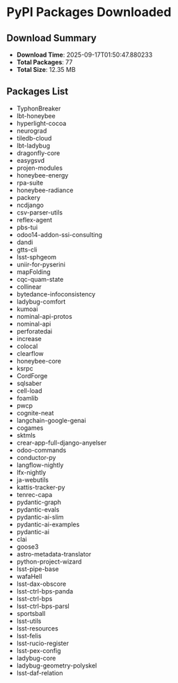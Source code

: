 # PyPI Packages Downloaded

## Download Summary
- **Download Time**: 2025-09-17T01:50:47.880233
- **Total Packages**: 77
- **Total Size**: 12.35 MB

## Packages List
- TyphonBreaker
- lbt-honeybee
- hyperlight-cocoa
- neurograd
- tiledb-cloud
- lbt-ladybug
- dragonfly-core
- easygsvd
- projen-modules
- honeybee-energy
- rpa-suite
- honeybee-radiance
- packery
- ncdjango
- csv-parser-utils
- reflex-agent
- pbs-tui
- odoo14-addon-ssi-consulting
- dandi
- gtts-cli
- lsst-sphgeom
- uniir-for-pyserini
- mapFolding
- cqc-quam-state
- collinear
- bytedance-infoconsistency
- ladybug-comfort
- kumoai
- nominal-api-protos
- nominal-api
- perforatedai
- increase
- colocal
- clearflow
- honeybee-core
- ksrpc
- CordForge
- sqlsaber
- cell-load
- foamlib
- pwcp
- cognite-neat
- langchain-google-genai
- cogames
- sktmls
- crear-app-full-django-anyelser
- odoo-commands
- conductor-py
- langflow-nightly
- lfx-nightly
- ja-webutils
- kattis-tracker-py
- tenrec-capa
- pydantic-graph
- pydantic-evals
- pydantic-ai-slim
- pydantic-ai-examples
- pydantic-ai
- clai
- goose3
- astro-metadata-translator
- python-project-wizard
- lsst-pipe-base
- wafaHell
- lsst-dax-obscore
- lsst-ctrl-bps-panda
- lsst-ctrl-bps
- lsst-ctrl-bps-parsl
- sportsball
- lsst-utils
- lsst-resources
- lsst-felis
- lsst-rucio-register
- lsst-pex-config
- ladybug-core
- ladybug-geometry-polyskel
- lsst-daf-relation
